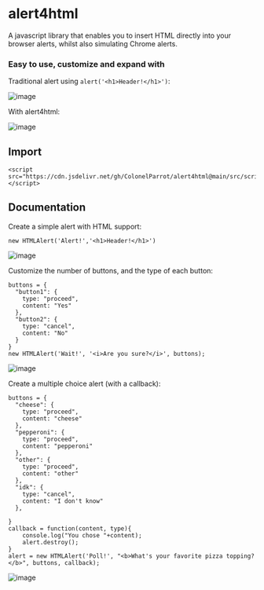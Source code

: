 # alert4html
A javascript library that enables you to insert HTML directly into your browser alerts, whilst also simulating Chrome alerts.

### Easy to use, customize and expand with

Traditional alert using `alert('<h1>Header!</h1>')`:

![image](https://user-images.githubusercontent.com/65585002/112689284-736d4180-8e50-11eb-8702-fb7d5a962f7b.png)

With alert4html:

![image](https://user-images.githubusercontent.com/65585002/112689358-8b44c580-8e50-11eb-9995-940821b2bd76.png)

## Import

```
<script src="https://cdn.jsdelivr.net/gh/ColonelParrot/alert4html@main/src/script.min.js"></script>
```

## Documentation

Create a simple alert with HTML support:

```
new HTMLAlert('Alert!','<h1>Header!</h1>')
```

![image](https://user-images.githubusercontent.com/65585002/112697280-9b16d680-8e5d-11eb-80f8-729fbf0ad38c.png)

Customize the number of buttons, and the type of each button:

```
buttons = {
  "button1": {
    type: "proceed",
    content: "Yes"
  },
  "button2": {
    type: "cancel",
    content: "No"
  }
}
new HTMLAlert('Wait!', '<i>Are you sure?</i>', buttons);
```
![image](https://user-images.githubusercontent.com/65585002/112697334-b2ee5a80-8e5d-11eb-8b83-1d4d99a989b7.png)


Create a multiple choice alert (with a callback):

```
buttons = {
  "cheese": {
    type: "proceed",
    content: "cheese"
  },
  "pepperoni": {
    type: "proceed",
    content: "pepperoni"
  },
  "other": {
    type: "proceed",
    content: "other"
  },
  "idk": {
    type: "cancel",
    content: "I don't know"
  },

}
callback = function(content, type){
	console.log("You chose "+content);
	alert.destroy();
}
alert = new HTMLAlert('Poll!', "<b>What's your favorite pizza topping?</b>", buttons, callback);
```
![image](https://user-images.githubusercontent.com/65585002/112697386-cac5de80-8e5d-11eb-81c7-c2777d5a34cc.png)
